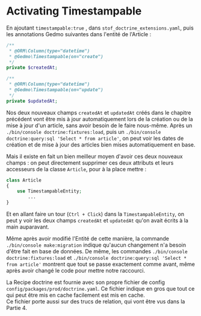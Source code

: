 # Activating Timestampable

En ajoutant `timestampable:true` , dans `stof_doctrine_extensions.yaml`, puis les annotations Gedmo suivantes
dans l'entité de l'Article :
```PHP
/**
 * @ORM\Column(type="datetime")
 * @Gedmo\Timestampable(on="create")
 */
private $createdAt;

/**
 * @ORM\Column(type="datetime")
 * @Gedmo\Timestampable(on="update")
 */
private $updatedAt;
```

Nos deux nouveaux champs `createdAt` et `updatedAt` créés dans le chapitre précédent vont être mis à jour automatiquement 
lors de la création ou de la mise à jour d'un article, sans avoir besoin de le faire nous-même.
Après un `./bin/console doctrine:fixtures:load`, puis un `./bin/console doctrine:query:sql 'Select * from article'`, on peut 
voir les dates de création et de mise à jour des articles bien mises automatiquement en base.  

Mais il existe en fait un bien meilleur moyen d'avoir ces deux nouveaux champs : on peut directement supprimer ces 
deux attributs et leurs accesseurs de la classe `Article`, pour à la place mettre :
```PHP
class Article
{
    use TimestampableEntity;
        ...
}
```

Et en allant faire un tour (`Ctrl + Click`) dans la `TimestampableEntity`, on peut y voir les deux champs `createdAt`
et `updatedAt` qu'on avait écrits à la main auparavant.  

Même après avoir modifié l'Entité de cette manière, la commande `./bin/console make:migration` indique qu'aucun changement 
n'a besoin d'être fait en base de données. De même, les commandes `./bin/console doctrine:fixtures:load` et
`./bin/console doctrine:query:sql 'Select * from article'` montrent que tout se passe exactement comme avant, même après
avoir changé le code pour mettre notre raccourci.

La Recipe doctrine est fournie avec son propre fichier de config `config/packages/prod/doctrine.yaml`. Ce fichier 
indique en gros que tout ce qui peut être mis en cache facilement est mis en cache.  
Ce fichier porte aussi sur des trucs de relation, qui vont être vus dans la Partie 4.